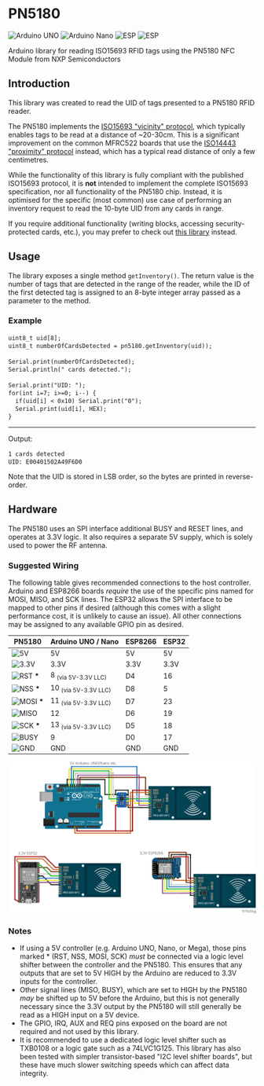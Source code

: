# PN5180
![Arduino UNO](https://img.shields.io/badge/Arduino&nbsp;UNO-Supported-brgreen)
![Arduino Nano](https://img.shields.io/badge/Arduino&nbsp;Nano-Supported-brgreen)
![ESP](https://img.shields.io/badge/ESP8266-Supported-brgreen)
![ESP](https://img.shields.io/badge/ESP32-Supported-brgreen)

Arduino library for reading ISO15693 RFID tags using the PN5180 NFC Module from NXP Semiconductors

## Introduction
This library was created to read the UID of tags presented to a PN5180 RFID reader.

The PN5180 implements the [ISO15693 "vicinity" protocol](https://en.wikipedia.org/wiki/ISO/IEC_15693), which typically enables tags to be read at a distance of ~20-30cm. This is a significant improvement on the common MFRC522 boards that use the [ISO14443 "proximity" protocol](https://en.wikipedia.org/wiki/ISO/IEC_14443) instead, which has a typical read distance of only a few centimetres.  

While the functionality of this library is fully compliant with the published ISO15693 protocol, it is **not** intended to implement the complete ISO15693 specification, nor all functionality of the PN5180 chip. Instead, it is optimised for the specific (most common) use case of performing an inventory request to read the 10-byte UID from any cards in range.

If you require additional functionality (writing blocks, accessing security-protected cards, etc.), you may prefer to check out [this library](https://github.com/ATrappmann/PN5180-Library) instead. 

## Usage
The library exposes a single method `getInventory()`. The return value is the number of tags that are detected in the range of the reader, while the ID of the first detected tag is assigned to an 8-byte integer array passed as a parameter to the method.

### Example

```
uint8_t uid[8];
uint8_t numberOfCardsDetected = pn5180.getInventory(uid));

Serial.print(numberOfCardsDetected);
Serial.println(" cards detected.");

Serial.print("UID: ");
for(int i=7; i>=0; i--) {
  if(uid[i] < 0x10) Serial.print("0");
  Serial.print(uid[i], HEX);
}
```
___
Output:
```
1 cards detected
UID: E00401502A49F6D0
```
Note that the UID is stored in LSB order, so the bytes are printed in reverse-order.

## Hardware
The PN5180 uses an SPI interface additional BUSY and RESET lines, and operates at 3.3V logic. It also requires a separate 5V supply, which is solely used to power the RF antenna.

### Suggested Wiring
The following table gives recommended connections to the host controller. 
Arduino and ESP8266 boards _require_ the use of the specific pins named for MOSI, MISO, and SCK lines. The ESP32 allows the SPI interface to be mapped to other pins if desired (although this comes with a slight performance cost, it is unlikely to cause an issue).
All other connections may be assigned to any available GPIO pin as desired.

| PN5180 | Arduino UNO / Nano | ESP8266 | ESP32 |
| ------ | ------------------ | ------- |------ |
| ![5V](https://img.shields.io/badge/5V-red) | 5V | 5V | 5V | 
| ![3.3V](https://img.shields.io/badge/3.3V-orange) | 3.3V | 3.3V | 3.3V |
| ![RST](https://img.shields.io/badge/RST-brown)  **\*** | 8 <sub>(via 5V-3.3V LLC)</sub> | D4 | 16 |
| ![NSS](https://img.shields.io/badge/NSS-white)  **\*** | 10 <sub>(via 5V-3.3V LLC)</sub> | D8 | 5 | 
| ![MOSI](https://img.shields.io/badge/MOSI-brgreen)  **\*** | 11  <sub>(via 5V-3.3V LLC)</sub> | D7 | 23 |
| ![MISO](https://img.shields.io/badge/MISO-blue)  | 12 | D6 | 19 |
| ![SCK](https://img.shields.io/badge/SCK-yellow)  **\*** | 13 <sub>(via 5V-3.3V LLC)</sub> | D5 | 18 |
| ![BUSY](https://img.shields.io/badge/BUSY-purple)  | 9 | D0 | 17 |
| ![GND](https://img.shields.io/badge/GND-black)  | GND | GND | GND |

![Wiring](https://github.com/playfultechnology/PN5180/blob/main/extras/PN5180%20Wiring_bb.jpg)

### Notes
- If using a 5V controller (e.g. Arduino UNO, Nano, or Mega), those pins marked * (RST, NSS, MOSI, SCK) *must* be connected via a logic level shifter between the controller and the PN5180. This ensures that any outputs that are set to 5V HIGH by the Arduino are reduced to 3.3V inputs for the controller. 
- Other signal lines (MISO, BUSY), which are set to HIGH by the PN5180 *may* be shifted up to 5V before the Arduino, but this is not generally necessary since the 3.3V output by the PN5180 will still generally be read as a HIGH input on a 5V device.  
- The GPIO, IRQ, AUX and REQ pins exposed on the board are not required and not used by this library.
- It is recommended to use a dedicated logic level shifter such as TXB0108 or a logic gate such as a 74LVC1G125. This library has also been tested with simpler transistor-based "I2C level shifter boards", but these have much slower switching speeds which can affect data integrity.
